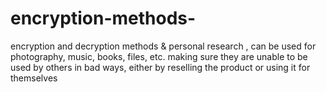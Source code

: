 # encryption-methods-
encryption and decryption methods &amp; personal research , can be used for photography, music, books, files, etc. making sure they are unable to be used by others in bad ways, either by reselling the product or using it for themselves
